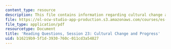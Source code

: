 ```yaml
---
content_type: resource
description: This file contains information regarding cultural change and progress.
file: https://ol-ocw-studio-app-production.s3.amazonaws.com/courses/es-272-culture-tech-spring-2003/b16219b95f1d3930760c011cd3a54827_MITES_272S03_q23.pdf
file_type: application/pdf
resourcetype: Document
title: 'Reading Questions, Session 23: Cultural Change and Progress'
uid: b16219b9-5f1d-3930-760c-011cd3a54827
---
```

